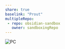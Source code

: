 ```yaml
---
share: true
baselink: "Prout"
multipleRepo:
 - repo: obsidian-sandbox
   owner: sandboxingRepo
---
```


![PC](PC)